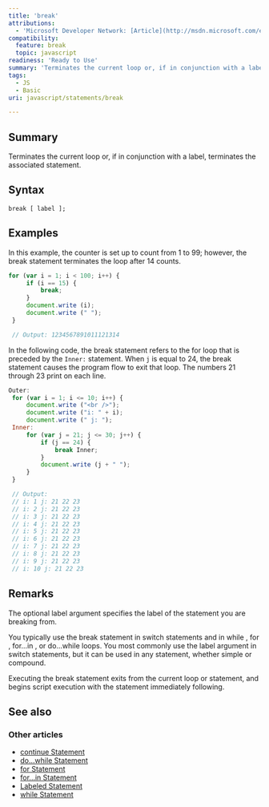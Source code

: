 ```yaml
---
title: 'break'
attributions:
  - 'Microsoft Developer Network: [Article](http://msdn.microsoft.com/en-us/library/ie/3fhdxafb(v=vs.94).aspx)'
compatibility:
  feature: break
  topic: javascript
readiness: 'Ready to Use'
summary: 'Terminates the current loop or, if in conjunction with a label, terminates the associated statement.'
tags:
  - JS
  - Basic
uri: javascript/statements/break

---
```

## Summary

Terminates the current loop or, if in conjunction with a label, terminates the associated statement.

## Syntax

    break [ label ];

## Examples

In this example, the counter is set up to count from 1 to 99; however, the break statement terminates the loop after 14 counts.

``` js
for (var i = 1; i < 100; i++) {
     if (i == 15) {
         break;
     }
     document.write (i);
     document.write (" ");
 }

 // Output: 1234567891011121314
```

In the following code, the break statement refers to the for loop that is preceded by the `Inner:` statement. When `j` is equal to 24, the break statement causes the program flow to exit that loop. The numbers 21 through 23 print on each line.

``` js
Outer:
 for (var i = 1; i <= 10; i++) {
     document.write ("<br />");
     document.write ("i: " + i);
     document.write (" j: ");
 Inner:
     for (var j = 21; j <= 30; j++) {
         if (j == 24) {
             break Inner;
         }
         document.write (j + " ");
     }
 }

 // Output:
 // i: 1 j: 21 22 23
 // i: 2 j: 21 22 23
 // i: 3 j: 21 22 23
 // i: 4 j: 21 22 23
 // i: 5 j: 21 22 23
 // i: 6 j: 21 22 23
 // i: 7 j: 21 22 23
 // i: 8 j: 21 22 23
 // i: 9 j: 21 22 23
 // i: 10 j: 21 22 23
```

## Remarks

The optional label argument specifies the label of the statement you are breaking from.

You typically use the break statement in switch statements and in while , for , for...in , or do...while loops. You most commonly use the label argument in switch statements, but it can be used in any statement, whether simple or compound.

Executing the break statement exits from the current loop or statement, and begins script execution with the statement immediately following.

## See also

### Other articles

-   [continue Statement](/javascript/statements/continue)
-   [do...while Statement](/javascript/statements/do_while)
-   [for Statement](/javascript/statements/for)
-   [for...in Statement](/javascript/statements/for_in)
-   [Labeled Statement](/javascript/statements/Labeled)
-   [while Statement](/javascript/statements/while)

